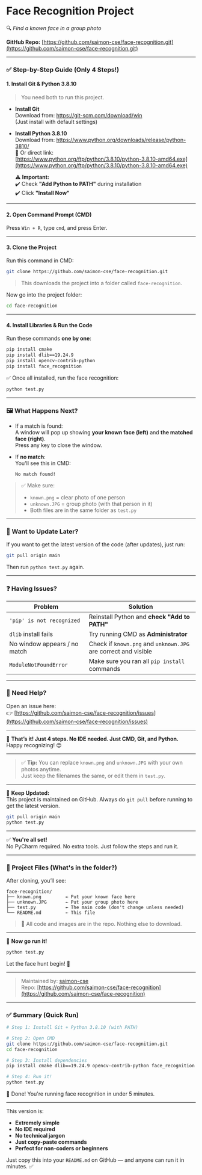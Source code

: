 

# Face Recognition Project  
🔍 *Find a known face in a group photo*

**GitHub Repo:** [https://github.com/saimon-cse/face-recognition.git](https://github.com/saimon-cse/face-recognition.git)

---

### ✅ Step-by-Step Guide (Only 4 Steps!)

#### **1. Install Git & Python 3.8.10**
> You need both to run this project.

- **Install Git**  
  Download from: https://git-scm.com/download/win  
  (Just install with default settings)

- **Install Python 3.8.10**  
  Download from: https://www.python.org/downloads/release/python-3810/  
  🔽 Or direct link:  
  [https://www.python.org/ftp/python/3.8.10/python-3.8.10-amd64.exe](https://www.python.org/ftp/python/3.8.10/python-3.8.10-amd64.exe)

  ⚠️ **Important:**  
  ✔️ Check **"Add Python to PATH"** during installation  
  ✔️ Click **"Install Now"**

---

#### **2. Open Command Prompt (CMD)**
Press `Win + R`, type `cmd`, and press Enter.

---

#### **3. Clone the Project**
Run this command in CMD:
```bash
git clone https://github.com/saimon-cse/face-recognition.git
```
> This downloads the project into a folder called `face-recognition`.

Now go into the project folder:
```bash
cd face-recognition
```

---

#### **4. Install Libraries & Run the Code**
Run these commands **one by one**:
```bash
pip install cmake
pip install dlib==19.24.9
pip install opencv-contrib-python
pip install face_recognition
```

✅ Once all installed, run the face recognition:
```bash
python test.py
```

---

### 🖼️ What Happens Next?

- If a match is found:  
  A window will pop up showing **your known face (left)** and **the matched face (right)**.  
  Press any key to close the window.

- If **no match**:  
  You'll see this in CMD:  
  ```
  No match found!
  ```

> ✅ Make sure:
> - `known.png` = clear photo of one person
> - `unknown.JPG` = group photo (with that person in it)
> - Both files are in the same folder as `test.py`

---

### 🔄 Want to Update Later?
If you want to get the latest version of the code (after updates), just run:
```bash
git pull origin main
```
Then run `python test.py` again.

---

### ❓ Having Issues?

| Problem | Solution |
|-------|---------|
| `'pip' is not recognized` | Reinstall Python and **check "Add to PATH"** |
| `dlib` install fails | Try running CMD as **Administrator** |
| No window appears / no match | Check if `known.png` and `unknown.JPG` are correct and visible |
| `ModuleNotFoundError` | Make sure you ran all `pip install` commands |

---

### 💬 Need Help?
Open an issue here:  
👉 [https://github.com/saimon-cse/face-recognition/issues](https://github.com/saimon-cse/face-recognition/issues)

---

📌 **That’s it! Just 4 steps. No IDE needed. Just CMD, Git, and Python.**  
Happy recognizing! 😊

---

> ✅ **Tip:** You can replace `known.png` and `unknown.JPG` with your own photos anytime.  
> Just keep the filenames the same, or edit them in `test.py`.

---

🔁 **Keep Updated:**  
This project is maintained on GitHub. Always do `git pull` before running to get the latest version.

```bash
git pull origin main
python test.py
```

---

✅ **You're all set!**  
No PyCharm required. No extra tools. Just follow the steps and run it.

---

### 📂 Project Files (What's in the folder?)
After cloning, you’ll see:
```
face-recognition/
├── known.png         ← Put your known face here
├── unknown.JPG       ← Put your group photo here
├── test.py           ← The main code (don't change unless needed)
└── README.md         ← This file
```

> 🔐 All code and images are in the repo. Nothing else to download.

---

🚀 **Now go run it!**
```bash
python test.py
```

Let the face hunt begin! 🎯

--- 

> Maintained by: [saimon-cse](https://github.com/saimon-cse)  
> Repo: [https://github.com/saimon-cse/face-recognition](https://github.com/saimon-cse/face-recognition)

---

### ✅ Summary (Quick Run)
```bash
# Step 1: Install Git + Python 3.8.10 (with PATH)

# Step 2: Open CMD
git clone https://github.com/saimon-cse/face-recognition.git
cd face-recognition

# Step 3: Install dependencies
pip install cmake dlib==19.24.9 opencv-contrib-python face_recognition

# Step 4: Run it!
python test.py
```

🎉 Done! You're running face recognition in under 5 minutes.

---

This version is:
- **Extremely simple**
- **No IDE required**
- **No technical jargon**
- **Just copy-paste commands**
- **Perfect for non-coders or beginners**

Just copy this into your `README.md` on GitHub — and anyone can run it in minutes. ✅